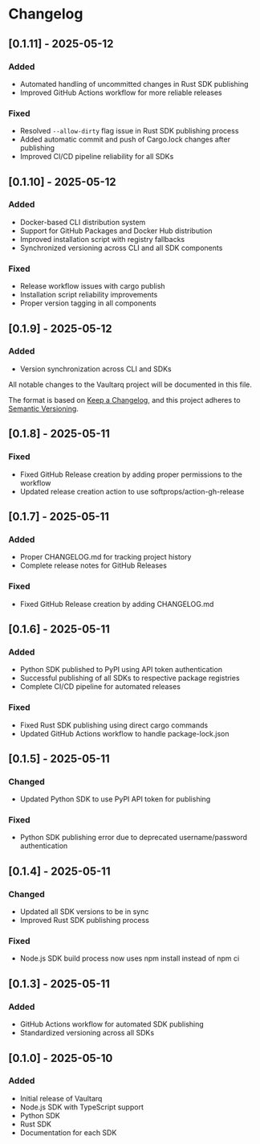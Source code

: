 # Changelog

## [0.1.11] - 2025-05-12
### Added
- Automated handling of uncommitted changes in Rust SDK publishing
- Improved GitHub Actions workflow for more reliable releases

### Fixed
- Resolved `--allow-dirty` flag issue in Rust SDK publishing process
- Added automatic commit and push of Cargo.lock changes after publishing
- Improved CI/CD pipeline reliability for all SDKs

## [0.1.10] - 2025-05-12
### Added
- Docker-based CLI distribution system
- Support for GitHub Packages and Docker Hub distribution
- Improved installation script with registry fallbacks
- Synchronized versioning across CLI and all SDK components

### Fixed
- Release workflow issues with cargo publish
- Installation script reliability improvements
- Proper version tagging in all components

## [0.1.9] - 2025-05-12
### Added
- Version synchronization across CLI and SDKs



All notable changes to the Vaultarq project will be documented in this file.

The format is based on [Keep a Changelog](https://keepachangelog.com/en/1.0.0/),
and this project adheres to [Semantic Versioning](https://semver.org/spec/v2.0.0.html).

## [0.1.8] - 2025-05-11

### Fixed
- Fixed GitHub Release creation by adding proper permissions to the workflow
- Updated release creation action to use softprops/action-gh-release

## [0.1.7] - 2025-05-11

### Added
- Proper CHANGELOG.md for tracking project history
- Complete release notes for GitHub Releases

### Fixed
- Fixed GitHub Release creation by adding CHANGELOG.md

## [0.1.6] - 2025-05-11

### Added
- Python SDK published to PyPI using API token authentication
- Successful publishing of all SDKs to respective package registries
- Complete CI/CD pipeline for automated releases

### Fixed
- Fixed Rust SDK publishing using direct cargo commands
- Updated GitHub Actions workflow to handle package-lock.json

## [0.1.5] - 2025-05-11

### Changed
- Updated Python SDK to use PyPI API token for publishing

### Fixed
- Python SDK publishing error due to deprecated username/password authentication

## [0.1.4] - 2025-05-11

### Changed
- Updated all SDK versions to be in sync
- Improved Rust SDK publishing process

### Fixed
- Node.js SDK build process now uses npm install instead of npm ci

## [0.1.3] - 2025-05-11

### Added
- GitHub Actions workflow for automated SDK publishing
- Standardized versioning across all SDKs

## [0.1.0] - 2025-05-10

### Added
- Initial release of Vaultarq
- Node.js SDK with TypeScript support
- Python SDK
- Rust SDK
- Documentation for each SDK 